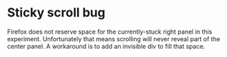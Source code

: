 # Sticky scroll bug

Firefox does not reserve space for the currently-stuck right panel in this
experiment. Unfortunately that means scrolling will never reveal part of the
center panel. A workaround is to add an invisible div to fill that space.
